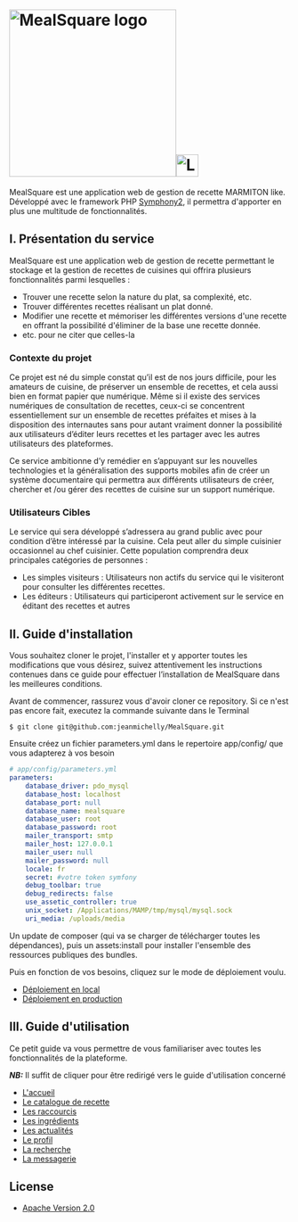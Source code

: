 
<img alt="MealSquare logo" width="300px" src="http://image.noelshack.com/fichiers/2018/39/6/1538241417-logo.png"><img src="http://dab1nmslvvntp.cloudfront.net/wp-content/uploads/2014/12/1418948033symfony-logo.png" alt="Logo Foodsquare" width="40px"/>
========================

MealSquare est une application web de gestion de recette MARMITON like. Développé avec le framework PHP [Symphony2](http://symfony.com/), il permettra d'apporter en plus une multitude de fonctionnalités.


## I. Présentation du service

MealSquare est une application web de gestion de recette permettant le stockage et la gestion de recettes de cuisines qui offrira plusieurs fonctionnalités parmi lesquelles : 
- Trouver une recette selon la nature du plat, sa complexité, etc. 
- Trouver différentes recettes réalisant un plat donné. 
- Modifier une recette et mémoriser les différentes versions d'une recette en offrant la possibilité d'éliminer de la base une recette donnée.
- etc. pour ne citer que celles-la

### Contexte du projet
	
   Ce projet est né du simple constat qu’il est de nos jours difficile, pour les amateurs de cuisine, de préserver un ensemble de recettes, et cela aussi bien en format papier que numérique. Même si il existe des services numériques de consultation de recettes, ceux-ci se concentrent essentiellement sur un ensemble de recettes préfaites et mises à la disposition des internautes sans pour autant vraiment donner la possibilité aux utilisateurs d’éditer leurs recettes et les partager avec les autres utilisateurs des plateformes. 

   Ce service ambitionne d’y remédier en s’appuyant sur les nouvelles technologies et la généralisation des supports mobiles afin de créer un système documentaire qui permettra aux différents utilisateurs de créer, chercher et /ou gérer des recettes de cuisine sur un support numérique. 

### Utilisateurs Cibles

Le service qui sera développé s’adressera au grand public avec pour condition d’être intéressé par la cuisine. Cela peut aller du simple cuisinier occasionnel au chef cuisinier.
Cette population comprendra deux principales catégories de personnes :
- Les simples visiteurs : Utilisateurs non actifs du service qui le visiteront pour consulter les différentes recettes.
- Les éditeurs : Utilisateurs qui participeront activement sur le service en éditant des recettes et autres

## II. Guide d'installation

Vous souhaitez cloner le projet, l'installer et y apporter toutes les modifications que vous désirez, suivez attentivement les instructions contenues dans ce guide pour effectuer l’installation de MealSquare dans les meilleures conditions.

Avant de commencer, rassurez vous d'avoir cloner ce repository. Si ce n'est pas encore fait, executez la commande suivante dans le Terminal
``` linux
$ git clone git@github.com:jeanmichelly/MealSquare.git
``` 

Ensuite créez un fichier parameters.yml dans le repertoire app/config/ que vous adapterez à vos besoin
```yml
# app/config/parameters.yml
parameters:
    database_driver: pdo_mysql
    database_host: localhost
    database_port: null
    database_name: mealsquare
    database_user: root
    database_password: root
    mailer_transport: smtp
    mailer_host: 127.0.0.1
    mailer_user: null
    mailer_password: null
    locale: fr
    secret: #votre token symfony
    debug_toolbar: true
    debug_redirects: false
    use_assetic_controller: true
    unix_socket: /Applications/MAMP/tmp/mysql/mysql.sock
    uri_media: /uploads/media
````

Un update de composer (qui va se charger de télécharger toutes les dépendances), puis un assets:install pour installer l'ensemble des ressources publiques des bundles.

Puis en fonction de vos besoins, cliquez sur le mode de déploiement voulu.

- [Déploiement en local](https://github.com/jeanmichelly/MealSquare/wiki/Deploiement-en-local)
- [Déploiement en production](https://github.com/jeanmichelly/MealSquare/wiki/D%C3%A9ploiement-en-Production)



## III. Guide d'utilisation

Ce petit guide va vous permettre de vous
familiariser avec toutes les fonctionnalités de la plateforme. 

***NB:*** Il suffit de cliquer pour être redirigé vers le guide d'utilisation concerné

- [L'accueil](https://github.com/jeanmichelly/MealSquare/wiki/L'accueil)
- [Le catalogue de recette](https://github.com/jeanmichelly/MealSquare/wiki/Le-catalogue-de-recette)
- [Les raccourcis](https://github.com/jeanmichelly/MealSquare/wiki/Les-raccourcis)
- [Les ingrédients](https://github.com/jeanmichelly/MealSquare/wiki/Les-ingr%C3%A9dients)
- [Les actualités](https://github.com/jeanmichelly/MealSquare/wiki/Les-actualit%C3%A9s)
- [Le profil](https://github.com/jeanmichelly/MealSquare/wiki/Le-profil)
- [La recherche](https://github.com/jeanmichelly/MealSquare/wiki/La-recherche)
- [La messagerie](https://github.com/jeanmichelly/MealSquare/wiki/La-messagerie)

## License

* [Apache Version 2.0](http://www.apache.org/licenses/LICENSE-2.0.html)
